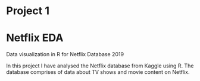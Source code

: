 # Project 1
# Netflix EDA

Data visualization in R for Netflix Database 2019

In this project I have analysed the Netflix database from Kaggle using R. 
The database comprises of data about TV shows and movie content on Netflix.
